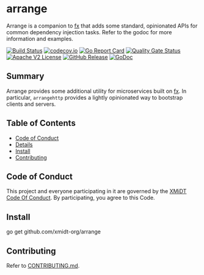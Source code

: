 # arrange

Arrange is a companion to [fx](go.uber.org/fx) that adds some standard, opinionated APIs for common dependency injection tasks.  Refer to the godoc for more information and examples.

[![Build Status](https://github.com/xmidt-org/arrange/actions/workflows/ci.yml/badge.svg)](https://github.com/xmidt-org/arrange/actions/workflows/ci.yml)
[![codecov.io](http://codecov.io/github/xmidt-org/arrange/coverage.svg?branch=main)](http://codecov.io/github/xmidt-org/arrange?branch=main)
[![Go Report Card](https://goreportcard.com/badge/github.com/xmidt-org/arrange)](https://goreportcard.com/report/github.com/xmidt-org/arrange)
[![Quality Gate Status](https://sonarcloud.io/api/project_badges/measure?project=xmidt-org_arrange&metric=alert_status)](https://sonarcloud.io/dashboard?id=xmidt-org_arrange)
[![Apache V2 License](http://img.shields.io/badge/license-Apache%20V2-blue.svg)](https://github.com/xmidt-org/arrange/blob/main/LICENSE)
[![GitHub Release](https://img.shields.io/github/release/xmidt-org/arrange.svg)](CHANGELOG.md)
[![GoDoc](https://pkg.go.dev/badge/github.com/xmidt-org/arrange)](https://pkg.go.dev/github.com/xmidt-org/arrange)

## Summary

Arrange provides some additional utility for microservices built on [fx](go.uber.org/fx).  In particular, `arrangehttp` provides a lightly opinionated way to bootstrap clients and servers.


## Table of Contents

- [Code of Conduct](#code-of-conduct)
- [Details](#details)
- [Install](#install)
- [Contributing](#contributing)

## Code of Conduct

This project and everyone participating in it are governed by the [XMiDT Code Of Conduct](https://xmidt.io/code_of_conduct/).
By participating, you agree to this Code.

## Install

go get github.com/xmidt-org/arrange

## Contributing

Refer to [CONTRIBUTING.md](CONTRIBUTING.md).
